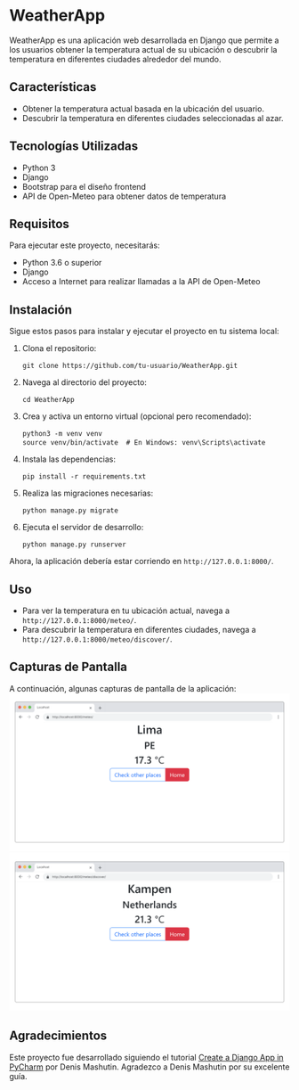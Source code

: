 # WeatherApp

WeatherApp es una aplicación web desarrollada en Django que permite a los usuarios obtener la temperatura actual de su ubicación o descubrir la temperatura en diferentes ciudades alrededor del mundo.

## Características

- Obtener la temperatura actual basada en la ubicación del usuario.
- Descubrir la temperatura en diferentes ciudades seleccionadas al azar.

## Tecnologías Utilizadas

- Python 3
- Django
- Bootstrap para el diseño frontend
- API de Open-Meteo para obtener datos de temperatura

## Requisitos

Para ejecutar este proyecto, necesitarás:

- Python 3.6 o superior
- Django
- Acceso a Internet para realizar llamadas a la API de Open-Meteo

## Instalación

Sigue estos pasos para instalar y ejecutar el proyecto en tu sistema local:

1. Clona el repositorio:
   ```
   git clone https://github.com/tu-usuario/WeatherApp.git
   ```
2. Navega al directorio del proyecto:
   ```
   cd WeatherApp
   ```
3. Crea y activa un entorno virtual (opcional pero recomendado):
   ```
   python3 -m venv venv
   source venv/bin/activate  # En Windows: venv\Scripts\activate
   ```
4. Instala las dependencias:
   ```
   pip install -r requirements.txt
   ```
5. Realiza las migraciones necesarias:
   ```
   python manage.py migrate
   ```
6. Ejecuta el servidor de desarrollo:
   ```
   python manage.py runserver
   ```

Ahora, la aplicación debería estar corriendo en `http://127.0.0.1:8000/`.

## Uso

- Para ver la temperatura en tu ubicación actual, navega a `http://127.0.0.1:8000/meteo/`.
- Para descubrir la temperatura en diferentes ciudades, navega a `http://127.0.0.1:8000/meteo/discover/`.

## Capturas de Pantalla

A continuación, algunas capturas de pantalla de la aplicación:
![Home](screenshots/home.png)
![Discover](screenshots/discover.png)

## Agradecimientos

Este proyecto fue desarrollado siguiendo el tutorial [Create a Django App in PyCharm](https://blog.jetbrains.com/pycharm/2023/04/create-a-django-app-in-pycharm) por Denis Mashutin. Agradezco a Denis Mashutin por su excelente guía.
